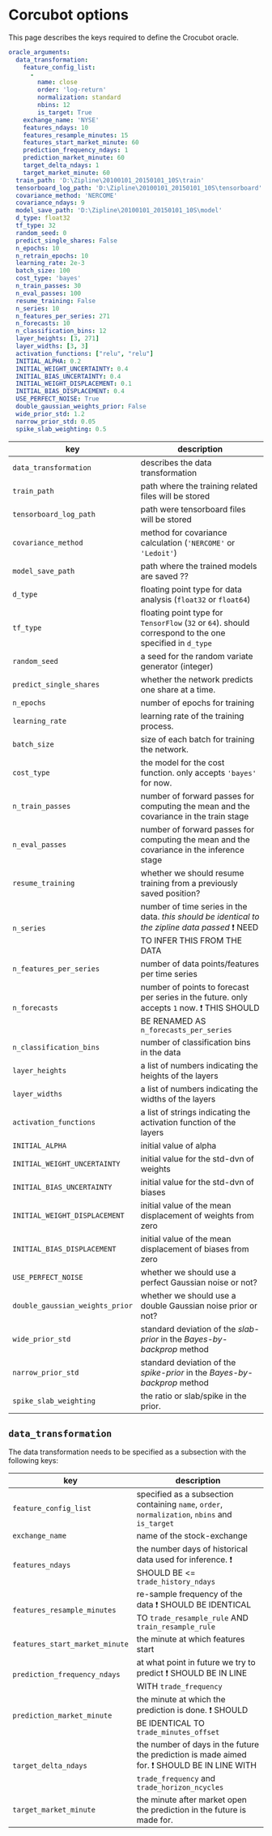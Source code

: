 # Corcubot options

This page describes the keys required to define the Crocubot oracle.
```yaml
oracle_arguments:
  data_transformation:
    feature_config_list:
      -
        name: close
        order: 'log-return'
        normalization: standard
        nbins: 12
        is_target: True
    exchange_name: 'NYSE'
    features_ndays: 10
    features_resample_minutes: 15
    features_start_market_minute: 60
    prediction_frequency_ndays: 1
    prediction_market_minute: 60
    target_delta_ndays: 1
    target_market_minute: 60
  train_path: 'D:\Zipline\20100101_20150101_10S\train'
  tensorboard_log_path: 'D:\Zipline\20100101_20150101_10S\tensorboard'
  covariance_method: 'NERCOME'
  covariance_ndays: 9
  model_save_path: 'D:\Zipline\20100101_20150101_10S\model'
  d_type: float32
  tf_type: 32
  random_seed: 0
  predict_single_shares: False
  n_epochs: 10
  n_retrain_epochs: 10
  learning_rate: 2e-3
  batch_size: 100
  cost_type: 'bayes'
  n_train_passes: 30
  n_eval_passes: 100
  resume_training: False
  n_series: 10
  n_features_per_series: 271
  n_forecasts: 10
  n_classification_bins: 12
  layer_heights: [3, 271]
  layer_widths: [3, 3]
  activation_functions: ["relu", "relu"]
  INITIAL_ALPHA: 0.2
  INITIAL_WEIGHT_UNCERTAINTY: 0.4
  INITIAL_BIAS_UNCERTAINTY: 0.4
  INITIAL_WEIGHT_DISPLACEMENT: 0.1
  INITIAL_BIAS_DISPLACEMENT: 0.4
  USE_PERFECT_NOISE: True
  double_gaussian_weights_prior: False
  wide_prior_std: 1.2
  narrow_prior_std: 0.05
  spike_slab_weighting: 0.5
```

| key | description |
| --- | --- |
| `data_transformation` | describes the data transformation  |
| `train_path` | path where the training related files will be stored |
| `tensorboard_log_path` | path were tensorboard files will be stored |
| `covariance_method` | method for covariance calculation (`'NERCOME'` or `'Ledoit'`) |
| `model_save_path` | path where the trained models are saved ?? |
| `d_type` | floating point type for data analysis (`float32` or `float64`) |
| `tf_type` | floating point type for `TensorFlow` (`32` or `64`). should correspond to the one specified in `d_type` |
| `random_seed` | a seed for the random variate generator (integer) |
| `predict_single_shares` | whether the network predicts one share at a time. |
| `n_epochs` | number of epochs for training |
| `learning_rate` | learning rate of the training process. |
| `batch_size` | size of each batch for training the network. |
| `cost_type` | the model for the cost function. only accepts `'bayes'` for now. |
| `n_train_passes` | number of forward passes for computing the mean and the covariance in the train stage |
| `n_eval_passes` | number of forward passes for computing the mean and the covariance in the inference stage |
| `resume_training` | whether we should resume training from a previously saved position? |
| `n_series` | number of time series in the data. *this should be identical to the zipline data passed* :exclamation: NEED TO INFER THIS FROM THE DATA |
| `n_features_per_series` | number of data points/features per time series |
| `n_forecasts` | number of points to forecast per series in the future. only accepts `1` now. :exclamation: THIS SHOULD BE RENAMED AS `n_forecasts_per_series`|
| `n_classification_bins` | number of classification bins in the data |
| `layer_heights` | a list of numbers indicating the heights of the layers |
| `layer_widths` | a list of numbers indicating the widths of the layers |
| `activation_functions` | a list of strings indicating the activation function of the layers |
| `INITIAL_ALPHA` | initial value of alpha |
| `INITIAL_WEIGHT_UNCERTAINTY` | initial value for the std-dvn of weights |
| `INITIAL_BIAS_UNCERTAINTY` | initial value for the std-dvn of biases |
| `INITIAL_WEIGHT_DISPLACEMENT` | initial value of the mean displacement of weights from zero|
| `INITIAL_BIAS_DISPLACEMENT` | initial value of the mean displacement of biases from zero|
| `USE_PERFECT_NOISE` | whether we should use a perfect Gaussian noise or not? |
| `double_gaussian_weights_prior` | whether we should use a double Gaussian noise prior or not? |
| `wide_prior_std` | standard deviation of the *slab-prior* in the *Bayes-by-backprop* method |
| `narrow_prior_std` | standard deviation of the *spike-prior* in the *Bayes-by-backprop* method |
| `spike_slab_weighting` | the ratio or slab/spike in the prior. |


## `data_transformation`
The data transformation needs to be specified as a subsection with the following keys:

| key | description |
| --- | --- |
| `feature_config_list` | specified as a subsection containing `name`, `order`, `normalization`, `nbins` and `is_target` |
| `exchange_name` | name of the stock-exchange |
| `features_ndays` | the number days of historical data used for inference. :exclamation: SHOULD BE <= `trade_history_ndays` |
| `features_resample_minutes` | re-sample frequency of the data :exclamation: SHOULD BE IDENTICAL TO `trade_resample_rule` AND `train_resample_rule` |
| `features_start_market_minute` | the minute at which features start |
| `prediction_frequency_ndays` | at what point in future we try to predict :exclamation: SHOULD BE IN LINE WITH `trade_frequency` |
| `prediction_market_minute` | the minute at which the prediction is done. :exclamation: SHOULD BE IDENTICAL TO `trade_minutes_offset` |
| `target_delta_ndays` | the number of days in the future the prediction is made aimed for. :exclamation: SHOULD BE IN LINE WITH `trade_frequency` and `trade_horizon_ncycles` |
| `target_market_minute` | the minute after market open the prediction in the future is made for. |
